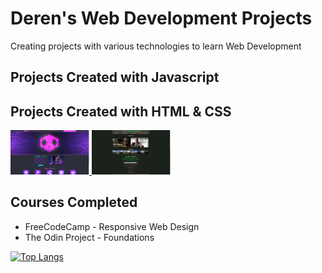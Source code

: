# Deren's Web Development Projects
Creating projects with various technologies to learn Web Development

## Projects Created with Javascript

## Projects Created with HTML & CSS
<a href="https://github.com/Deren-Web-Developement-Projects/Odin-Landing-Page">
 <img alt="Dapper Dasher" width="25%" height="25%" src="https://github.com/Deren-Web-Developement-Projects/Odin-Landing-Page/blob/76fac5eed5172f0792ed56ecaeed766f811ae01e/LandingPage.png" />
</a>
<a href="https://github.com/Deren-Web-Developement-Projects/Code-Camp-Product-Page">
 <img alt="Dapper Dasher" width="25%" height="25%" src="https://github.com/Deren-Web-Developement-Projects/Code-Camp-Product-Page/blob/e3ee16612ee50d17c6c36413feb4a36dd729df83/screenshot.png" />
</a>

## Courses Completed
- FreeCodeCamp - Responsive Web Design
- The Odin Project - Foundations


[![Top Langs](https://github-readme-stats.vercel.app/api/top-langs/?username=derenb&langs_count=8)](https://github.com/Deren-Web-Developement-Projects/github-readme-stats)

<!--

**Here are some ideas to get you started:**

🙋‍♀️ A short introduction - what is your organization all about?
🌈 Contribution guidelines - how can the community get involved?
👩‍💻 Useful resources - where can the community find your docs? Is there anything else the community should know?
🍿 Fun facts - what does your team eat for breakfast?
🧙 Remember, you can do mighty things with the power of [Markdown](https://docs.github.com/github/writing-on-github/getting-started-with-writing-and-formatting-on-github/basic-writing-and-formatting-syntax)
-->
